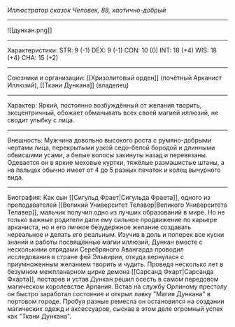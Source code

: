 *Иллюстратор сказок*
*Человек, 88, хаотично-добрый*
__________
![[дункан.png]]
___________
Характеристики: 
STR: 9 (-1) DEX: 9 (-1) CON: 10 (0) INT: 18 (+4) WIS: 18 (+4) CHA: 15 (+2)
_________
Союзники и организации: [[Хризолитовый орден]] (почётный Арканист Иллюзий), [[Ткани Дункана]] (владелец)
_________
Характер: Яркий, постоянно возбуждённый от желания творить, эксцентричный, обожает обманывать всех своей магией иллюзий, не сводит улыбку с лица.
_________
Внешность: Мужчина довольно высокого роста с румяно-добрыми чертами лица, перекрытыми узкой седо-белой бородой и длинными обвисшими усами, а белые волосы закинуты назад и перевязаны. Одевается он в яркие меховые куртки, тяжёлые размашистые штаны, а на пальцах обычно имеет от 4 до 5 разных печаток и колец вычурного вида.  
_________
Биография: Как сын [[Сигульд Фрает|Сигульда Фраета]], одного из преподавателей [[Великий Университет Телавер|Великого Университета Телавер]], мальчик получил одно из лучших образований в мире. Но не только важные родители дали ему сильное продвижение по карьере арканиста, но и его личное безудержное желание создавать нереальное и делать его реальным. Изучив в доль и поперек все куски знаний и работы посвящённые магии иллюзий, Дункан вместе с несколькими отрядами Серебряного Авангарда проводил исследования в стране фей Эльвирии, откуда вернулася с приумноженным желанием творить и чудить. Проведя несколько лет в безумном межпланарном цирке демона [[Сарсанд Фхарт|Сарсанда Фхарта]], постарев и устав Дункан решил осесть в самом передовом магическом королевстве Арлания. Встав на службу Орлиному престолу он быстро заработал состояние и открыл лавку "Магия Дункана" в портовом городе. Пробуя разные ремесла он остановился на создании магических одежд и аксессуаров, сыскав в этом деле огромный успех как "Ткани Дункана".
 
